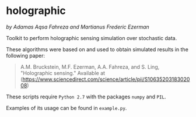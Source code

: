 # holographic
*by Adamas Aqsa Fahreza and Martianus Frederic Ezerman*

Toolkit to perform holographic sensing simulation over stochastic data.

These algorithms were based on and used to obtain simulated results in the following paper:
> A.M. Bruckstein, M.F. Ezerman, A.A. Fahreza, and S. Ling, "Holographic sensing." Available at (https://www.sciencedirect.com/science/article/pii/S1063520318302008)

These scripts require `Python 2.7` with the packages `numpy` and `PIL`.

Examples of its usage can be found in `example.py`.
